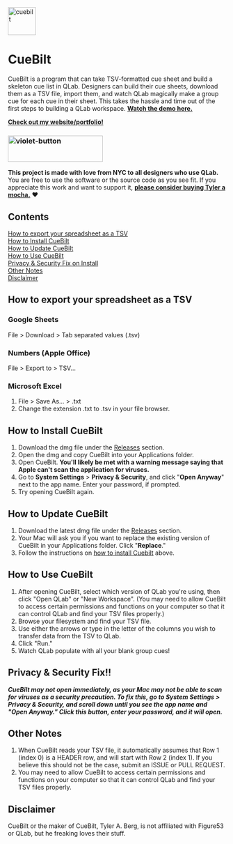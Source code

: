 <img width="64" height="64" alt="cuebilt" src="https://github.com/user-attachments/assets/b08d2126-f727-4706-b3e0-bf62df4cb70c" />

# CueBilt

CueBilt is a program that can take TSV-formatted cue sheet and build a skeleton cue list in QLab. Designers can build their cue sheets, download them as a TSV file, import them, and watch QLab magically make a group cue for each cue in their sheet. This takes the hassle and time out of the first steps to building a QLab workspace. **[Watch the demo here.](https://youtu.be/CbJnxZp8ooE)**

**[Check out my website/portfolio!](https://tbsounddesigns.com)**

### [<img width="218" height="60" alt="violet-button" src="https://github.com/user-attachments/assets/25e4b252-c797-443f-ab2b-cbd8a480f3a8" target="_blank"/>](https://buymeacoffee.com/tbsounddesigns)

**This project is made with love from NYC to all designers who use QLab.** You are free to use the software or the source code as you see fit. If you appreciate this work and want to support it, **[please consider buying Tyler a mocha.](https://buymeacoffee.com/tbsounddesigns)** ❤️

## Contents
[How to export your spreadsheet as a TSV](#how-to-export-your-spreadsheet-as-a-tsv)<br>
[How to Install CueBilt](#how-to-install-cuebilt)<br>
[How to Update CueBilt](#how-to-update-cuebilt)<br>
[How to Use CueBilt](#how-to-use-cuebilt)<br>
[Privacy & Security Fix on Install](#privacy--security-fix)<br>
[Other Notes](#other-notes)<br>
[Disclaimer](#disclaimer)


## How to export your spreadsheet as a TSV
### Google Sheets
File > Download > Tab separated values (.tsv)

### Numbers (Apple Office)
File > Export to > TSV...

### Microsoft Excel
1. File > Save As... > .txt
2. Change the extension .txt to .tsv in your file browser.

## How to Install CueBilt
1. Download the dmg file under the [Releases](https://github.com/tbsounddesigns/cuebilt/releases) section.
2. Open the dmg and copy CueBilt into your Applications folder.
3. Open CueBilt. **You'll likely be met with a warning message saying that Apple can't scan the application for viruses.**
4. Go to **System Settings** > **Privacy & Security**, and click "**Open Anyway**" next to the app name. Enter your password, if prompted.
5. Try opening CueBilt again.

## How to Update CueBilt
1. Download the latest dmg file under the [Releases](https://github.com/tbsounddesigns/cuebilt/releases) section.
2. Your Mac will ask you if you want to replace the existing version of CueBilt in your Applications folder. Click "**Replace**."
3. Follow the instructions on [how to install Cuebilt](#how-to-install-cuebilt) above.

## How to Use CueBilt
1. After opening CueBilt, select which version of QLab you're using, then click "Open QLab" or "New Workspace". (You may need to allow CueBilt to access certain permissions and functions on your computer so that it can control QLab and find your TSV files properly.)
2. Browse your filesystem and find your TSV file.
3. Use either the arrows or type in the letter of the columns you wish to transfer data from the TSV to QLab.
4. Click "Run."
5. Watch QLab populate with all your blank group cues!

## Privacy & Security Fix!!
_**CueBilt may not open immediately, as your Mac may not be able to scan for viruses as a security precaution. To fix this, go to System Settings > Privacy & Security, and scroll down until you see the app name and "Open Anyway." Click this button, enter your password, and it will open.**_

## Other Notes
1. When CueBilt reads your TSV file, it automatically assumes that Row 1 (index 0) is a HEADER row, and will start with Row 2 (index 1). If you believe this should not be the case, submit an ISSUE or PULL REQUEST.
2. You may need to allow CueBilt to access certain permissions and functions on your computer so that it can control QLab and find your TSV files properly.

## Disclaimer
CueBilt or the maker of CueBilt, Tyler A. Berg, is not affiliated with Figure53 or QLab, but he freaking loves their stuff.


